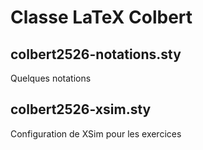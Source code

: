 # Classe LaTeX Colbert

## colbert2526-notations.sty

Quelques notations

## colbert2526-xsim.sty

Configuration de XSim pour les exercices
